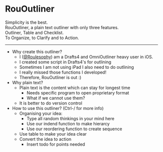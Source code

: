 # RouOutliner

Simplicity is the best.  
RouOutliner, a plain text outliner with only three features.  
Outliner, Table and Checklist.  
To Organize, to Clarify and to Action.

---

* Why create this outliner?
    * I ([@Roulesophy](http://twitter.com/roulesophy)) am a Drafts4 and OmniOutliner heavy user in iOS.
    * I created some script in Drafts4's for outlining
    * Sometimes I am not using iPad I also need to do outlining
    * I really missed those functions I developed!
    * Therefore, RouOutliner is out :)
* Why plain text?
    * Plain text is the content which can stay for longest time
        * Needs specific program to open proprietary format
        * What if we cannot use them?
    * It is better to do version control
* How to use this outliner? (Ctrl-/ for more info)
    * Organising your idea:
        * Type all random thinkings in your mind here
        * Use our indend function to make hierarcy
        * Use our reordering function to create sequence
    * Use table to make your idea clear
    * Convert the idea to action
        * Insert todo for points needed
